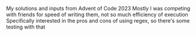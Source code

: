 My solutions and inputs from Advent of Code 2023
Mostly I was competing with friends for speed of writing them, not so much efficiency of execution
Specifically interested in the pros and cons of using regex, so there's some testing with that
